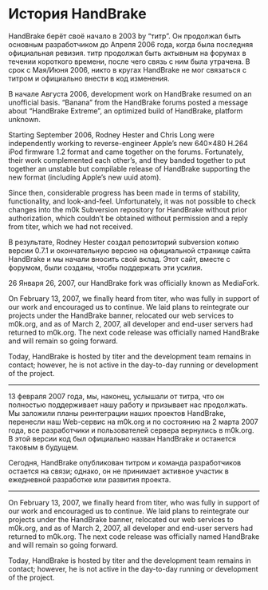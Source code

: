 

История HandBrake
=============================

HandBrake берёт своё начало в 2003 by “титр”. Он продолжал быть основным разработчиком до Апреля 2006 года, когда была последняя официальная ревизия.
титр продолжал быть актывным на форумах в течении короткого времени, после чего связь с ним была утрачена.
В срок с Мая/Июня 2006, никто в кругах HandBrake не мог связаться с титром и официально внести в код изменения.

В начале Августа 2006, development work on HandBrake resumed on an unofficial basis. “Banana” from the HandBrake forums posted a message about “HandBrake Extreme”, an optimized build of HandBrake, platform unknown.

Starting September 2006, Rodney Hester and Chris Long were independently working to reverse-engineer Apple’s new 640×480 H.264 iPod firmware 1.2 format and came together on the forums. Fortunately, their work complemented each other’s, and they banded together to put together an unstable but compilable release of HandBrake supporting the new format (including Apple’s new uuid atom).

Since then, considerable progress has been made in terms of stability, functionality, and look-and-feel. Unfortunately, it was not possible to check changes into the m0k Subversion repository for HandBrake without prior authorization, which couldn’t be obtained without permission and a reply from titer, which we had not received.

В результате, Rodney Hester создал репозиторий subversion копию версии 0.7.1  и окончательную версию на официальной странице сайта HandBrake и  мы начали вносить свой вклад. Этот сайт, вместе с форумом, были созданы, чтобы поддержать эти усилия.

26 Января 26, 2007, our HandBrake fork was officially known as MediaFork.



On February 13, 2007, we finally heard from titer, who was fully in support of our work and encouraged us to continue. We laid plans to reintegrate our projects under the HandBrake banner, relocated our web services to m0k.org, and as of March 2, 2007, all developer and end-user servers had returned to m0k.org. The next code release was officially named HandBrake and will remain so going forward.

Today, HandBrake is hosted by titer and the development team remains in contact; however, he is not active in the day-to-day running or development of the project.

_____

13 февраля 2007 года, мы, наконец, услышали от титра, что он полностью поддерживает нашу работу и призывает нас продолжать. Мы заложили планы реинтеграции наших проектов HandBrake, перенесли наш Web-сервис на m0k.org и по состоянию на 2 марта 2007 года, все разработчики и пользователей сервера вернулись в m0k.org. В этой версии код был официально назван HandBrake и останется таковым в будущем.

Сегодня, HandBrake опубликован титром и команда разработчиков остается на связи; однако, он не принимает активное участик в ежедневной разработке или развития проекта.
______
On February 13, 2007, we finally heard from titer, who was fully in support of our work and encouraged us to continue. We laid plans to reintegrate our projects under the HandBrake banner, relocated our web services to m0k.org, and as of March 2, 2007, all developer and end-user servers had returned to m0k.org. The next code release was officially named HandBrake and will remain so going forward.

Today, HandBrake is hosted by titer and the development team remains in contact; however, he is not active in the day-to-day running or development of the project.
